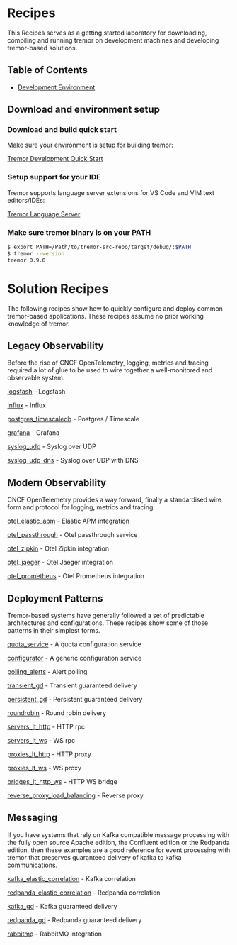 # Recipes

[tremor Recipes]: #tremor-Recipes

This Recipes serves as a getting started laboratory for downloading,
compiling and running tremor on development machines and developing
tremor-based solutions.

## Table of Contents

[table of contents]: #table-of-contents

- [Development Environment](#tremor-dev-env)

## Download and environment setup

[tremor download and setup]: #tremor-dev-env

### Download and build quick start

Make sure your environment is setup for building tremor:

[Tremor Development Quick Start](../community/development/quick-start)

### Setup support for your IDE

Tremor supports language server extensions for VS Code and VIM text editors/IDEs:

[Tremor Language Server](https://github.com/tremor-rs/tremor-language-server)

### Make sure tremor binary is on your PATH

```bash
$ export PATH=/Path/to/tremor-src-repo/target/debug/:$PATH
$ tremor --version
tremor 0.9.0
```

# Solution Recipes

The following recipes show how to quickly configure and deploy
common tremor-based applications. These recipes assume no prior
working knowledge of tremor.

## Legacy Observability

Before the rise of CNCF OpenTelemetry, logging, metrics and tracing required
a lot of glue to be used to wire together a well-monitored and observable system.

[logstash](./logstash/index.md) - Logstash

[influx](./influx/index.md) - Influx

[postgres_timescaledb](./postgres_timescaledb/index.md) - Postgres / Timescale

[grafana](./grafana/index.md) - Grafana

[syslog_udp](./syslog_udp/index.md) - Syslog over UDP

[syslog_udp_dns](./syslog_udp_dns/index.md) - Syslog over UDP with DNS

## Modern Observability

CNCF OpenTelemetry provides a way forward, finally a standardised wire form and protocol
for logging, metrics and tracing.

[otel_elastic_apm](./otel_elastic_apm/index.md) - Elastic APM integration

[otel_passthrough](./otel_passthrough/index.md) - Otel passthrough service

[otel_zipkin](./otel_zipkin/index.md) - Otel Zipkin integration

[otel_jaeger](./otel_jaeger/index.md) - Otel Jaeger integration

[otel_prometheus](./otel_prometheus/index.md) - Otel Prometheus integration

## Deployment Patterns

Tremor-based systems have generally followed a set of predictable architectures and
configurations. These recipes show some of those patterns in their simplest forms.

[quota_service](./quota_service/index.md) - A quota configuration service

[configurator](./configurator/index.md) - A generic configuration service

[polling_alerts](./polling_alerts/index.md) - Alert polling

[transient_gd](./transient_gd/index.md) - Transient guaranteed delivery

[persistent_gd](./persistent_gd/index.md) - Persistent guaranteed delivery

[roundrobin](./roundrobin/index.md) - Round robin delivery

[servers_lt_http](./servers_lt_http/index.md) - HTTP rpc

[servers_lt_ws](./servers_lt_ws/index.md) - WS rpc

[proxies_lt_http](./proxies_lt_http/index.md) - HTTP proxy

[proxies_lt_ws](./proxies_lt_ws/index.md) - WS proxy

[bridges_lt_http_ws](./bridges_lt_http_ws/index.md) - HTTP WS bridge

[reverse_proxy_load_balancing](./reverse_proxy_load_balancing/index.md) - Reverse proxy

## Messaging

If you have systems that rely on Kafka compatible message processing with the fully
open source Apache edition, the Confluent edition or the Redpanda edition, then these
examples are a good reference for event processing with tremor that preserves guaranteed
delivery of kafka to kafka communications.

[kafka_elastic_correlation](./kafka_elastic_correlation/index.md) - Kafka correlation


[redpanda_elastic_correlation](./redpanda_elastic_correlation/index.md) - Redpanda correlation

[kafka_gd](./kafka_gd/index.md) - Kafka guaranteed delivery

[redpanda_gd](./redpanda_gd/index.md) - Redpanda guaranteed delivery

[rabbitmq](./amqp_rabbitmq/index.md) - RabbitMQ integration
